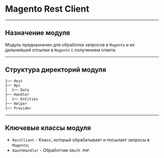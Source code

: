 # Magento Rest Client

---

## Назначение модуля
Модуль предназначен для обработки запросов в `Magento` и их дальнейшей отсылки в `Magento` с получением ответа

---

## Структура директорий модуля

```bash
├── Rest
├── Api
│  ├── Data
├── Handler
│  ├── Entities
├── Helper
├── Provider
```

---

## Ключевые классы модуля
* `RestClient` - Класс, который обрабатывает и посылает запросы в `Magento`;
* `OauthHandler` - Обработчик `OAuth PHP`.
